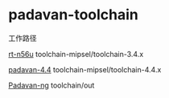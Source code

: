 # padavan-toolchain

工作路径

[rt-n56u](https://github.com/TurBoTse/rt-n56u) toolchain-mipsel/toolchain-3.4.x

[padavan-4.4](https://github.com/TurBoTse/padavan-4.4) toolchain-mipsel/toolchain-4.4.x

[Padavan-ng](https://github.com/TurBoTse/padavan-ng) toolchain/out